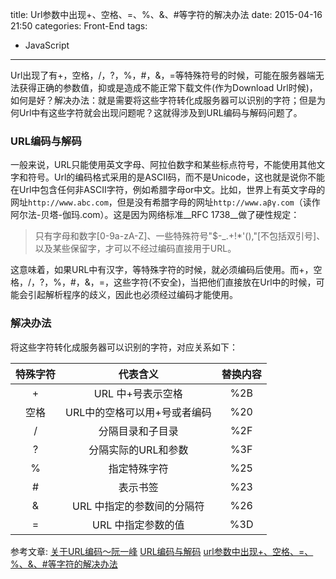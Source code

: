 title: Url参数中出现+、空格、=、%、&、#等字符的解决办法
date: 2015-04-16 21:50
categories: Front-End
tags:
- JavaScript
---

Url出现了有+，空格，/，?，%，#，&，=等特殊符号的时候，可能在服务器端无法获得正确的参数值，抑或是造成不能正常下载文件(作为Download Url时候)，如何是好？解决办法：就是需要将这些字符转化成服务器可以识别的字符；但是为何Url中有这些字符就会出现问题呢？这就得涉及到URL编码与解码问题了。
<!-- more -->

### __URL编码与解码__
一般来说，URL只能使用英文字母、阿拉伯数字和某些标点符号，不能使用其他文字和符号。Url的编码格式采用的是ASCII码，而不是Unicode，这也就是说你不能在Url中包含任何非ASCII字符，例如希腊字母or中文。比如，世界上有英文字母的网址`http://www.abc.com`，但是没有希腊字母的网址`http://www.aβγ.com`（读作阿尔法-贝塔-伽玛.com）。这是因为网络标准__RFC 1738__做了硬性规定：
>只有字母和数字[0-9a-zA-Z]、一些特殊符号"$-_.+!*'(),"[不包括双引号]、以及某些保留字，才可以不经过编码直接用于URL。

这意味着，如果URL中有汉字，等特殊字符的时候，就必须编码后使用。而+，空格，/，?，%，#，&，=，这些字符(不安全)，当把他们直接放在Url中的时候，可能会引起解析程序的歧义，因此也必须经过编码才能使用。

### __解决办法__
将这些字符转化成服务器可以识别的字符，对应关系如下：

| 特殊字符 | 代表含义 | 替换内容 |
|:------:|:---------------:|:-------------:|
|+     |URL 中+号表示空格             | %2B|
|空格   |URL中的空格可以用+号或者编码    |%20 |
|/     |分隔目录和子目录               |%2F |   
|?     |分隔实际的URL和参数            |%3F |    
|%     |指定特殊字符                  |%25 |    
|#     |表示书签                      |%23 |     
|&     |URL 中指定的参数间的分隔符      |%26 |    
|=     |URL 中指定参数的值             |%3D |

参考文章:
[关于URL编码～阮一峰](http://www.ruanyifeng.com/blog/2010/02/url_encoding.html)
[URL编码与解码](http://kb.cnblogs.com/page/133765/)
[url参数中出现+、空格、=、%、&、#等字符的解决办法](http://www.cnblogs.com/jiunadianshi/articles/2353968.html)
